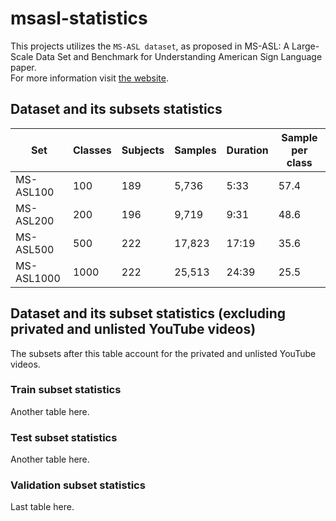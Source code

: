 # msasl-statistics
This projects utilizes the `MS-ASL dataset`, as proposed in MS-ASL: A Large-Scale Data Set and Benchmark for Understanding American Sign Language paper.  
For more information visit [the website](https://www.microsoft.com/en-us/research/project/ms-asl/).

## Dataset and its subsets statistics
| Set        | Classes | Subjects | Samples | Duration | Sample per class |
|------------|---------|----------|---------|----------|------------------|
| MS-ASL100  | 100     | 189      | 5,736   | 5:33     | 57.4             |
| MS-ASL200  | 200     | 196      | 9,719   | 9:31     | 48.6             |
| MS-ASL500  | 500     | 222      | 17,823  | 17:19    | 35.6             |
| MS-ASL1000 | 1000    | 222      | 25,513  | 24:39    | 25.5             |

## Dataset and its subset statistics (excluding privated and unlisted YouTube videos)
The subsets after this table account for the privated and unlisted YouTube videos.

### Train subset statistics
Another table here.

### Test subset statistics
Another table here.

### Validation subset statistics
Last table here.